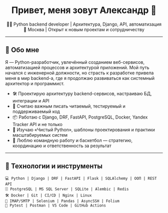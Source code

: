 <h1 align="center">Привет, меня зовут Александр 👋</h1>

<p align="center">
  🧑‍💻 Python backend developer | Архитектура, Django, API, автоматизация <br>
  📍 Москва | Открыт к новым проектам и сотрудничеству
</p>

---

## 🚀 Обо мне

Я — Python-разработчик, увлечённый созданием веб-сервисов, автоматизацией процессов и архитектурой приложений. Мой путь начался с инженерной должности, но страсть к разработке привела меня в мир backend-а, где я продолжаю развиваться как системный архитектор и программист.

- 🛠 Проектирую архитектуру backend-сервисов, настраиваю БД, интеграции и API
- 🧩 Считаю важным писать читаемый, тестируемый и поддерживаемый код
- 📦 Работаю с Django, DRF, FastAPI, PostgreSQL, Docker, Yandex Tracker API и не только
- 🧠 Изучаю «Чистый Python», шаблоны проектирования и практики масштабируемых систем
- 🏀 Люблю командную работу и баскетбол — стратегию, координацию и ответственность за результат

---

## 🧰 Технологии и инструменты

```text
💻 Python | Django | DRF | FastAPI | Flask | SQLAlchemy | ООП | REST API
🗄 PostgreSQL | MS SQL Server | SQLite | Alembic | Redis
🛠 Docker | Git | CI/CD | Nginx | Linux
📡 IMAP/SMTP | Selenium | Pandas | AsyncSSH | Folium
🧪 Pytest | Postman | VS Code | GitHub Actions
